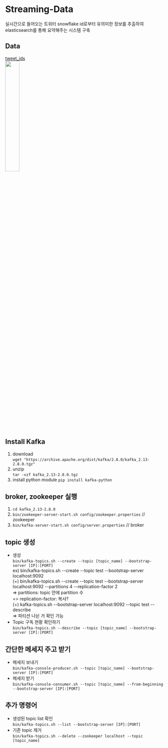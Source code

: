 # Streaming-Data
실시간으로 들어오는 트위터 snowflake id로부터 유의미한 정보를 추출하여 elasticsearch를 통해 요약해주는 시스템 구축
## Data
[tweet_ids](https://stream.covid19misinfo.org/tweet_ids)  
<img src = 'https://user-images.githubusercontent.com/62591011/204225850-f155b217-e793-494b-89a1-fe577a7a76fa.png' width=30%>


## Install Kafka
1. download  
  `wget "https://archive.apache.org/dist/kafka/2.8.0/kafka_2.13-2.8.0.tgz"`   
2. unzip   
  `tar -xzf kafka_2.13-2.8.0.tgz`
3. install python module
  `pip install kafka-python`

## broker, zookeeper 실행
1. `cd kafka_2.13-2.8.0`
2. `bin/zookeeper-server-start.sh config/zookeeper.properties` // zookeeper
3. `bin/kafka-server-start.sh config/server.properties` // broker

## topic 생성
- 생성  
`bin/kafka-topics.sh --create --topic [topic_name] --bootstrap-server [IP]:[PORT]`  
ex) bin/kafka-topics.sh --create --topic test --bootstrap-server localhost:9092  
(+) bin/kafka-topics.sh --create --topic test --bootstrap-server localhost:9092  --partitions 4 --replication-factor 2  
 => partitions: topic 안에 partition 수  
 => replication-factor: 복사?  
(+) kafka-topics.sh --bootstrap-server localhost:9092 --topic test --describe    
 => 파티션 나뉜 거 확인 가능  
- Topic 구독 현황 확인하기  
`bin/kafka-topics.sh --describe --topic [topic_name] --bootstrap-server [IP]:[PORT]`  

## 간단한 메세지 주고 받기
- 메세지 보내기  
`bin/kafka-console-producer.sh --topic [topic_name] --bootstrap-server [IP]:[PORT]`  
- 메세지 받기  
`bin/kafka-console-consumer.sh --topic [topic_name] --from-beginning --bootstrap-server [IP]:[PORT]`   

## 추가 명령어 
- 생성된 topic list 확인  
`bin/kafka-topics.sh --list --bootstrap-server [IP]:[PORT]`   
- 기존 topic 제거  
`bin/kafka-topics.sh --delete --zookeeper localhost --topic [topic_name]`
